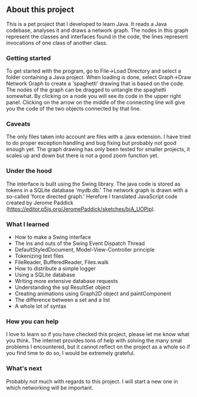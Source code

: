 ## About this project

This is a pet project that I developed to learn Java. It reads a Java codebase, analyses it and draws a network graph. The nodes in this graph represent the classes and interfaces found in the code, the lines represent invocations of one class of another class.

### Getting started

To get started with the program, go to File->Load Directory and select a folder containing a Java project. When loading is done, select Graph->Draw Network Graph to create a 'spaghetti' drawing that is based on the code. The nodes of the graph can be dragged to untangle the spaghetti somewhat. By clicking on a node you will see its code in the upper right panel. Clicking on the arrow on the middle of the connecting line will give you the code of the two objects connected by that line.

### Caveats

The only files taken into account are files with a .java extension. I have tried to do proper exception handling and bug fixing but probably not good enough yet. The graph drawing has only been tested for smaller projects, it scales up and down but there is not a good zoom function yet.

### Under the hood

The interface is built using the Swing library. The java code is stored as tokens in a SQLite database 'mydb.db.' The network graph is drawn with a so-called 'force directed graph.' Herefore I translated JavaScript code created by Jerome Paddick (https://editor.p5js.org/JeromePaddick/sketches/bjA_UOPip).

### What I learned

- How to make a Swing interface
- The ins and outs of the Swing Event Dispatch Thread
- DefaultStyledDocument, Model-View-Controller principle
- Tokenizing text files
- FileReader, BufferedReader, Files.walk
- How to distribute a simple logger
- Using a SQLite database
- Writing more extensive database requests
- Understanding the sql ResultSet object
- Creating animations using Graph2D object and paintComponent
- The difference between a set and a list
- A whole lot of syntax

### How you can help

I love to learn so if you have checked this project, please let me know what you think. The internet provides tons of help with solving the many smal problems I encountered, but it cannot reflect on the project as a whole so if you find time to do so, I would be extremely grateful.

### What's next

Probably not much with regards to this project. I will start a new one in which networking will be important.



